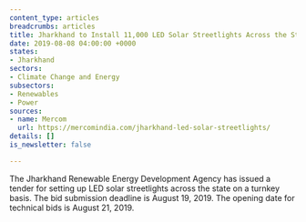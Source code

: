 ```yaml
---
content_type: articles
breadcrumbs: articles
title: Jharkhand to Install 11,000 LED Solar Streetlights Across the State
date: 2019-08-08 04:00:00 +0000
states:
- Jharkhand
sectors:
- Climate Change and Energy
subsectors:
- Renewables
- Power
sources:
- name: Mercom
  url: https://mercomindia.com/jharkhand-led-solar-streetlights/
details: []
is_newsletter: false

---
```

The Jharkhand Renewable Energy Development Agency has issued a tender for setting up LED solar streetlights across the state on a turnkey basis. The bid submission deadline is August 19, 2019. The opening date for technical bids is August 21, 2019.
